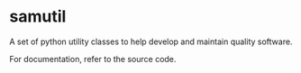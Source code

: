 # samutil
A set of python utility classes to help develop and maintain quality software.

For documentation, refer to the source code.
